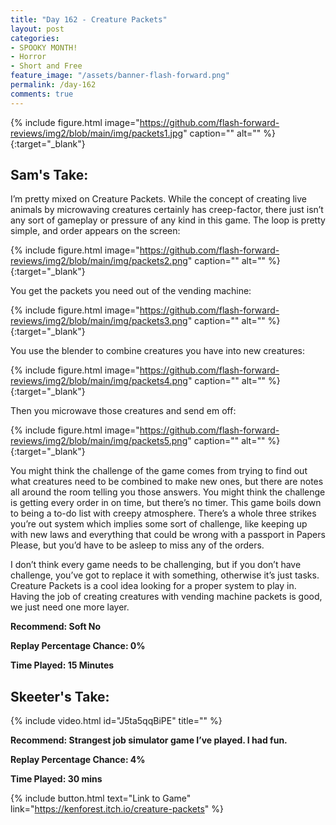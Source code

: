 ```yaml
---
title: "Day 162 - Creature Packets"
layout: post
categories:
- SPOOKY MONTH!
- Horror
- Short and Free
feature_image: "/assets/banner-flash-forward.png"
permalink: /day-162
comments: true
---
```


{% include figure.html image="https://github.com/flash-forward-reviews/img2/blob/main/img/packets1.jpg" caption="" alt="" %}{:target="_blank"}

## Sam's Take:

I’m pretty mixed on Creature Packets. While the concept of creating live animals by microwaving creatures certainly has creep-factor, there just isn’t any sort of gameplay or pressure of any kind in this game. The loop is pretty simple, and order appears on the screen:

{% include figure.html image="https://github.com/flash-forward-reviews/img2/blob/main/img/packets2.png" caption="" alt="" %}{:target="_blank"}

You get the packets you need out of the vending machine:

{% include figure.html image="https://github.com/flash-forward-reviews/img2/blob/main/img/packets3.png" caption="" alt="" %}{:target="_blank"} 

You use the blender to combine creatures you have into new creatures:

{% include figure.html image="https://github.com/flash-forward-reviews/img2/blob/main/img/packets4.png" caption="" alt="" %}{:target="_blank"} 

Then you microwave those creatures and send em off:

{% include figure.html image="https://github.com/flash-forward-reviews/img2/blob/main/img/packets5.png" caption="" alt="" %}{:target="_blank"} 

You might think the challenge of the game comes from trying to find out what creatures need to be combined to make new ones, but there are notes all around the room telling you those answers. You might think the challenge is getting every order in on time, but there’s no timer. This game boils down to being a to-do list with creepy atmosphere. There’s a whole three strikes you’re out system which implies some sort of challenge, like keeping up with new laws and everything that could be wrong with a passport in Papers Please, but you’d have to be asleep to miss any of the orders.

I don’t think every game needs to be challenging, but if you don’t have challenge, you’ve got to replace it with something, otherwise it’s just tasks. Creature Packets is a cool idea looking for a proper system to play in. Having the job of creating creatures with vending machine packets is good, we just need one more layer.

**Recommend: Soft No**

**Replay Percentage Chance: 0%**

**Time Played: 15 Minutes**

## Skeeter's Take:

{% include video.html id="J5ta5qqBiPE" title="" %}

**Recommend: Strangest job simulator game I’ve played. I had fun.** 

**Replay Percentage Chance: 4%**

**Time Played: 30 mins**

{% include button.html text="Link to Game" link="https://kenforest.itch.io/creature-packets" %}